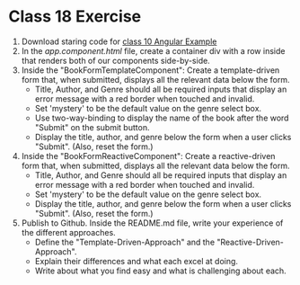 # Class 18 Exercise

1. Download staring code for [class 10 Angular Example](https://github.com/WilderDev/Class-10-Angular-Forms-Example)
2. In the _app.component.html_ file, create a container div with a row inside that renders both of our components side-by-side.
3. Inside the "BookFormTemplateComponent": Create a template-driven form that, when submitted, displays all the relevant data below the form.
   - Title, Author, and Genre should all be required inputs that display an error message with a red border when touched and invalid.
   - Set 'mystery' to be the default value on the genre select box.
   - Use two-way-binding to display the name of the book after the word "Submit" on the submit button.
   - Display the title, author, and genre below the form when a user clicks "Submit". (Also, reset the form.)
4. Inside the "BookFormReactiveComponent": Create a reactive-driven form that, when submitted, displays all the relevant data below the form.
   - Title, Author, and Genre should all be required inputs that display an error message with a red border when touched and invalid.
   - Set 'mystery' to be the default value on the genre select box.
   - Display the title, author, and genre below the form when a user clicks "Submit". (Also, reset the form.)
5. Publish to Github. Inside the README.md file, write your experience of the different approaches.
   - Define the "Template-Driven-Approach" and the "Reactive-Driven-Approach".
   - Explain their differences and what each excel at doing.
   - Write about what you find easy and what is challenging about each.
